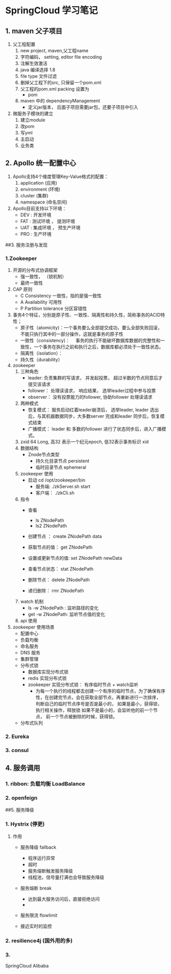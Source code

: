 # SpringCloud 学习笔记
## 1. maven 父子项目
1. 父工程配置
    1. new project, maven,父工程name
    2. 字符编码， setting, editor file encoding
    3. 注解生效激活
    4. java 编译选择 1.8 
    5. file type 文件过滤
    6. 删掉父工程下的src, 只保留一个pom.xml
    7. 父工程的pom.xml packing 设置为
        - <packaging>pom</packaging>
    8. maven 中的 dependencyManagement 
        - 定义jar版本， 后面子项目需要jar包，还要子项目中引入
2. 微服务子模块的建立
    1. 建立module 
    2. 改pom
    3. 写yml
    4. 主启动    
    5. 业务类
    
    
## 2. Apollo 统一配置中心
1. Apollo支持4个维度管理Key-Value格式的配置：
    1. application (应用)
    2. environment (环境)
    3. cluster (集群)
    4. namespace (命名空间)   
2. Apollo目前支持以下环境：
    - DEV : 开发环境
    - FAT : 测试环境 ， 提测环境
    - UAT : 集成环境 ， 预生产环境
    - PRO : 生产环境 
   
##3. 服务注册与发现  
### 1.Zookeeper 
1. 开源的分布式协调框架
    - 强一致性， （锁机制）
    - 最终一致性 
2. CAP 原则
    - C Consistency 一致性，指的是强一致性 
    - A Availability 可用性 
    - P Partition tolerance 分区容错性
3. 事务4个特征，分别是原子性、一致性、隔离性和持久性，简称事务的ACID特性；
    - 原子性（atomicity)：一个事务要么全部提交成功，要么全部失败回滚，不能只执行其中的一部分操作，这就是事务的原子性
    - 一致性（consistency)： 　事务的执行不能破坏数据库数据的完整性和一致性，一个事务在执行之前和执行之后，数据库都必须处于一致性状态。
    - 隔离性（isolation）： 
    - 持久性（durability）
4. zookeeper 
    1. 三种角色
        - leader: 负责集群的写请求， 并发起投票， 超过半数的节点同意后才提交该请求
        - follower： 处理读请求， 响应结果， 选举leader过程中参与投票
        - observer： 没有投票能力的follower, 协助follower 处理读请求
    2. 两种模式
        - 恢复模式： 服务启动红着leader崩溃后， 选举leader, leader 选出后，与其机器数据同步，大多数server 完成和leader 同步后，恢复模式结束
        - 广播模式：  leader 和 多数的follower 进行了状态同步后，进入广播模式。 
    3. zxid 64 Long, 高32 表示一个纪元epoch, 低32表示事务标识 xid 
    4. 数据结构
        - Znode节点类型
            - 持久化目录节点 persistent
            - 临时目录节点 ephemeral
    5. zookeeper 使用 
        - 启动 cd /opt/zookeeper/bin
            - 服务端: ./zkServer.sh start 
            - 客户端： ./zkCli.sh
    6. 指令
        - 查看
            - ls ZNodePath
            - ls2 ZNodePath
            
        - 创建节点 ： create ZNodePath data
        - 获取节点的值： get ZNodePath 
        - 设置或更新节点的值: set ZNodePath newData        
        - 查看节点状态： stat ZNodePath 
        - 删除节点： delete ZNodePath
        - 递归删除： rmr ZNodePath
    7. watch 机制
        - ls -w ZNodePath : 监听路径的变化
        - get -w ZNodePath: 监听节点值的变化
    8. api 使用 
5. zookeeper 使用场景
    - 配置中心
    - 负载均衡
    - 命名服务
    - DNS 服务
    - 集群管理
    - 分布式锁
        - 数据库实现分布式锁
        - redis 实现分布式锁
        - zookeeper 实现分布式锁： 有序临时节点 + watch监听
            - 为每一个执行的线程都去创建一个有序的临时节点，为了确保有序性，在创建完节点，会在获取全部节点，再重新进行一次排序， 判断自己的临时节点序号是否是最小的，
                如果是最小，获得锁， 执行相关操作，释放锁
                如果不是最小的，会监听他的前一个节点， 前一个节点被删除的时候，获得锁。 
    - 分布式队列
    
### 2. Eureka
### 3. consul
## 4. 服务调用
### 1. ribbon: 负载均衡 LoadBalance
### 2. openfeign

   
##5. 服务降级 
### 1. Hystrix (停更)
1. 作用
    - 服务降级 fallback 
        - 程序运行异常
        - 超时
        - 服务熔断触发服务降级
        - 线程池，信号量打满也会导致服务降级
        
    - 服务熔断 break
        - 达到最大服务访问后，直接拒绝访问 
        - 
        
    - 服务限流 flowlimit
    - 接近实时的监控
### 2. resilience4j (国外用的多)
### 3. 


SpringCloud Alibaba